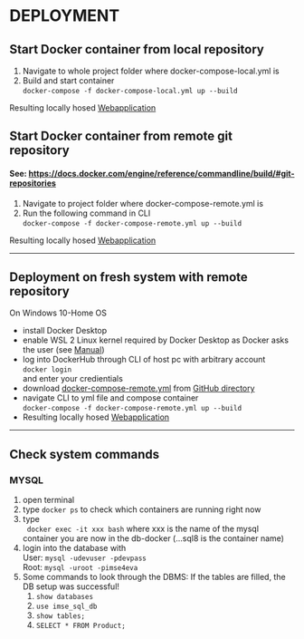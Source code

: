 # DEPLOYMENT
## Start Docker container from local repository ###
1. Navigate to whole project folder where docker-compose-local.yml is
2. Build and start container <br>
   ``docker-compose -f docker-compose-local.yml up --build``

 
Resulting locally hosed [Webapplication](http://127.0.0.1:8000/)

## Start Docker container from remote git repository ###
#### See: https://docs.docker.com/engine/reference/commandline/build/#git-repositories
1. Navigate to project folder where docker-compose-remote.yml is
2. Run the following command in CLI <br>
   ``docker-compose -f docker-compose-remote.yml up --build``


Resulting locally hosed [Webapplication](http://127.0.0.1:8000/)

---
## Deployment on fresh system with remote repository
On Windows 10-Home OS
- install Docker Desktop
- enable WSL 2 Linux kernel required by Docker Desktop as Docker asks the user (see [Manual](https://docs.microsoft.com/de-de/windows/wsl/install-manual#step-4---download-the-linux-kernel-update-package))
- log into DockerHub through CLI of host pc with arbitrary account <br>
  ``docker login`` <br> and enter your credientials 
- download [docker-compose-remote.yml](compose/oraclesql-comp/docker-compose-remote.yml) from [GitHub directory](https://github.com/wagerc97/imse-docker/tree/master/compose)
- navigate CLI to yml file and compose container <br>
  ``docker-compose -f docker-compose-remote.yml up --build``
- Resulting locally hosed [Webapplication](http://127.0.0.1:8000/)

---
## Check system commands


### MYSQL

1. open terminal
2. type ``docker ps`` to check which containers are running right now
3. type    
   `` docker exec -it xxx bash``  where xxx is the name of the mysql container
   you are now in the db-docker (...sql8 is the container name)
4. login into the database with   
   User: ``mysql -udevuser -pdevpass``  
   Root: ``mysql -uroot -pimse4eva``   
5. Some commands to look through the DBMS:
   If the tables are filled, the DB setup was successful!
   1. ``show databases``
   2. ``use imse_sql_db``
   3. ``show tables;``
   4. ``SELECT * FROM Product;``